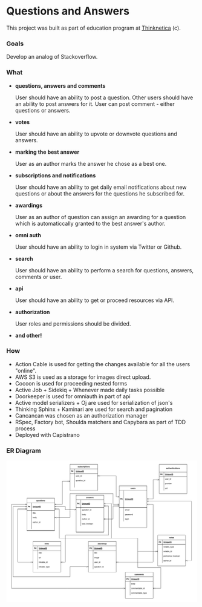 # Questions and Answers

This project was built as part of education program at [Thinknetica](https://thinknetica.com/) (c).

### Goals
Develop an analog of Stackoverflow.

### What
- **questions, answers and comments**

    User should have an ability to post a question. 
    Other users should have an ability to post answers for it.
    User can post comment - either questions or answers.
    
- **votes**

    User should have an ability to upvote or downvote questions and answers.

- **marking the best answer**

    User as an author marks the answer he chose as a best one.

- **subscriptions and notifications**

    User should have an ability to get daily email notifications about new questions or about the answers for the questions he subscribed for.
 
- **awardings**

    User as an author of question can assign an awarding for a question which is automaticcally granted to the best answer's author.
    
- **omni auth**

    User should have an ability to login in system via Twitter or Github.

- **search**
    
    User should have an ability to perform a search for questions, answers, comments or user.
    
- **api**

    User should have an ability to get or proceed resources via API.

- **authorization**
    
    User roles and permissions should be divided.

- **and other!**

### How
 - Action Cable is used for getting the changes available for all the users "online".
 - AWS S3 is used as a storage for images direct upload.
 - Cocoon is used for proceeding nested forms
 - Active Job + Sidekiq + Whenever made daily tasks possible
 - Doorkeeper is used for omniauth in part of api
 - Active model serializers + Oj are used for serialization of json's
 - Thinking Sphinx + Kaminari are used for search and pagination
 - Cancancan was chosen as an authorization manager
 - RSpec, Factory bot, Shoulda matchers and Capybara as part of TDD process
 - Deployed with Capistrano

### ER Diagram
![alt text](https://github.com/peresvetjke/stackoverflow/blob/main/stackoverflow%20v1.2.drawio.png?raw=true)
